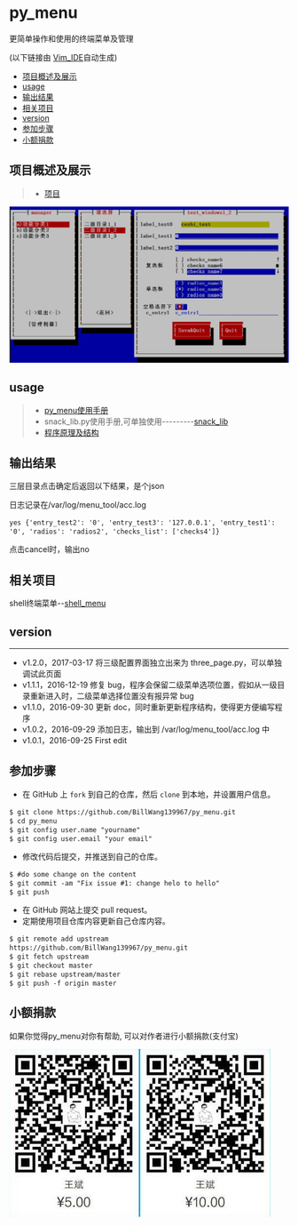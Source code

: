 # py_menu

更简单操作和使用的终端菜单及管理

(以下链接由 [Vim_IDE](https://github.com/BillWang139967/Vim)自动生成)

* [项目概述及展示](#项目概述及展示)
* [usage](#usage)
* [输出结果](#输出结果)
* [相关项目](#相关项目)
* [version](#version)
* [参加步骤](#参加步骤)
* [小额捐款](#小额捐款)

## 项目概述及展示

> * [项目](docs/project.md)

![Screenshot](images/test.jpg)

## usage

> * [py_menu使用手册](docs/usage.md)
> * snack_lib.py使用手册,可单独使用---------[snack_lib](docs/snack_lib.md)
> * [程序原理及结构](docs/arch.md)

## 输出结果

三层目录点击确定后返回以下结果，是个json

日志记录在/var/log/menu_tool/acc.log
```
yes {'entry_test2': '0', 'entry_test3': '127.0.0.1', 'entry_test1': '0', 'radios': 'radios2', 'checks_list': ['checks4']}
```
点击cancel时，输出no

## 相关项目

shell终端菜单--[shell_menu](https://github.com/BillWang139967/shell_menu.git)

## version
----
* v1.2.0，2017-03-17 将三级配置界面独立出来为 three_page.py，可以单独调试此页面
* v1.1.1，2016-12-19 修复 bug，程序会保留二级菜单选项位置，假如从一级目录重新进入时，二级菜单选择位置没有报异常 bug
* v1.1.0，2016-09-30 更新 doc，同时重新更新程序结构，使得更方便编写程序
* v1.0.2，2016-09-29 添加日志，输出到 /var/log/menu_tool/acc.log 中
* v1.0.1，2016-09-25 First edit

## 参加步骤

* 在 GitHub 上 `fork` 到自己的仓库，然后 `clone` 到本地，并设置用户信息。
```
$ git clone https://github.com/BillWang139967/py_menu.git
$ cd py_menu
$ git config user.name "yourname"
$ git config user.email "your email"
```
* 修改代码后提交，并推送到自己的仓库。
```
$ #do some change on the content
$ git commit -am "Fix issue #1: change helo to hello"
$ git push
```
* 在 GitHub 网站上提交 pull request。
* 定期使用项目仓库内容更新自己仓库内容。
```
$ git remote add upstream https://github.com/BillWang139967/py_menu.git
$ git fetch upstream
$ git checkout master
$ git rebase upstream/master
$ git push -f origin master
```
## 小额捐款

如果你觉得py_menu对你有帮助, 可以对作者进行小额捐款(支付宝)

![Screenshot](images/5.jpg)
